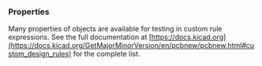 ### Properties

Many properties of objects are available for testing in custom rule expressions. See the full documentation at [https://docs.kicad.org](https://docs.kicad.org/GetMajorMinorVersion/en/pcbnew/pcbnew.html#custom_design_rules) for the complete list.
<br><br><br>

